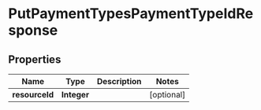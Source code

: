 
# PutPaymentTypesPaymentTypeIdResponse

## Properties
Name | Type | Description | Notes
------------ | ------------- | ------------- | -------------
**resourceId** | **Integer** |  |  [optional]




